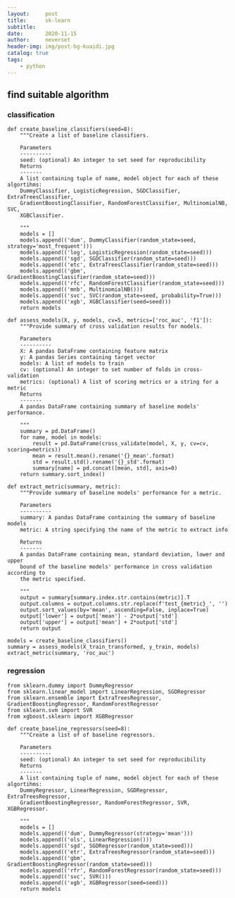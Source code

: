 ```yaml
---
layout:     post
title:      sk-learn
subtitle:   
date:       2020-11-15
author:     neverset
header-img: img/post-bg-kuaidi.jpg
catalog: true
tags:
    - python
---
```


## find suitable algorithm

### classification

    def create_baseline_classifiers(seed=8):
        """Create a list of baseline classifiers.
        
        Parameters
        ----------
        seed: (optional) An integer to set seed for reproducibility
        Returns
        -------
        A list containing tuple of name, model object for each of these algortihms:
        DummyClassifier, LogisticRegression, SGDClassifier, ExtraTreesClassifier, 
        GradientBoostingClassifier, RandomForestClassifier, MultinomialNB, SVC, 
        XGBClassifier.
        
        """
        models = []
        models.append(('dum', DummyClassifier(random_state=seed, strategy='most_frequent')))
        models.append(('log', LogisticRegression(random_state=seed)))
        models.append(('sgd', SGDClassifier(random_state=seed)))
        models.append(('etc', ExtraTreesClassifier(random_state=seed)))
        models.append(('gbm', GradientBoostingClassifier(random_state=seed)))
        models.append(('rfc', RandomForestClassifier(random_state=seed)))
        models.append(('mnb', MultinomialNB()))
        models.append(('svc', SVC(random_state=seed, probability=True)))
        models.append(('xgb', XGBClassifier(seed=seed)))
        return models

    def assess_models(X, y, models, cv=5, metrics=['roc_auc', 'f1']):
        """Provide summary of cross validation results for models.
        
        Parameters
        ----------
        X: A pandas DataFrame containing feature matrix
        y: A pandas Series containing target vector
        models: A list of models to train
        cv: (optional) An integer to set number of folds in cross-validation
        metrics: (optional) A list of scoring metrics or a string for a metric
        Returns
        -------
        A pandas DataFrame containing summary of baseline models' performance.
        
        """
        summary = pd.DataFrame()
        for name, model in models:
            result = pd.DataFrame(cross_validate(model, X, y, cv=cv, scoring=metrics))
            mean = result.mean().rename('{}_mean'.format)
            std = result.std().rename('{}_std'.format)
            summary[name] = pd.concat([mean, std], axis=0)
        return summary.sort_index()

    def extract_metric(summary, metric):
        """Provide summary of baseline models' performance for a metric.
        
        Parameters
        ----------
        summary: A pandas DataFrame containing the summary of baseline models
        metric: A string specifying the name of the metric to extract info
        
        Returns
        -------
        A pandas DataFrame containing mean, standard deviation, lower and upper
        bound of the baseline models' performance in cross validation according to
        the metric specified.
        
        """
        output = summary[summary.index.str.contains(metric)].T
        output.columns = output.columns.str.replace(f'test_{metric}_', '')
        output.sort_values(by='mean', ascending=False, inplace=True)
        output['lower'] = output['mean'] - 2*output['std']
        output['upper'] = output['mean'] + 2*output['std']
        return output
    
    models = create_baseline_classifiers()
    summary = assess_models(X_train_transformed, y_train, models)
    extract_metric(summary, 'roc_auc') 

### regression

    from sklearn.dummy import DummyRegressor
    from sklearn.linear_model import LinearRegression, SGDRegressor
    from sklearn.ensemble import ExtraTreesRegressor, GradientBoostingRegressor, RandomForestRegressor
    from sklearn.svm import SVR
    from xgboost.sklearn import XGBRegressor

    def create_baseline_regressors(seed=8):
        """Create a list of of baseline regressors.
        
        Parameters
        ----------
        seed: (optional) An integer to set seed for reproducibility
        Returns
        -------
        A list containing tuple of name, model object for each of these algortihms:
        DummyRegressor, LinearRegression, SGDRegressor, ExtraTreesRegressor,
        GradientBoostingRegressor, RandomForestRegressor, SVR, XGBRegressor.
        
        """
        models = []
        models.append(('dum', DummyRegressor(strategy='mean')))
        models.append(('ols', LinearRegression()))
        models.append(('sgd', SGDRegressor(random_state=seed)))
        models.append(('etr', ExtraTreesRegressor(random_state=seed)))
        models.append(('gbm', GradientBoostingRegressor(random_state=seed)))
        models.append(('rfr', RandomForestRegressor(random_state=seed)))
        models.append(('svc', SVR()))
        models.append(('xgb', XGBRegressor(seed=seed)))
        return models
